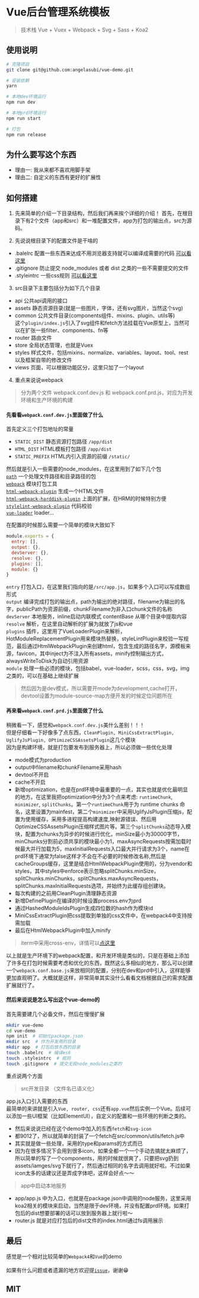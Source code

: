 # Vue后台管理系统模板

> 技术栈 Vue + Vuex + Webpack + Svg + Sass + Koa2

## 使用说明

``` bash
# 克隆项目
git clone git@github.com:angelasubi/vue-demo.git

# 安装依赖
yarn

# 本地dev环境运行
npm run dev

# 本地prd环境运行
npm run start

# 打包
npm run release
```


## 为什么要写这个东西
* 理由一: 我从来都不喜欢用脚手架
* 理由二: 自定义的东西有更好的扩展性


## 如何搭建
1. 先来简单的介绍一下目录结构，然后我们再来挨个详细的介绍！
首先，在根目录下有2个文件（app和src）和一堆配置文件，app为打包的输出点，src为源码。

2. 先说说根目录下的配置文件是干啥的
* .balelrc 配置一些东西来达成不用浏览器支持就可以编译成需要的代码 [可以看这里](https://github.com/babel/babel)
* .gitignore 防止提交 node_modules 或者 dist 之类的一些不需要提交的文件
* .styleintrc 一些css规则 [可以看这里](https://stylelint.io/user-guide/rules)

3. src目录下主要包括分为如下几个目录
 - api 公共api调用的接口
 - assets 静态资源目录(就是一些图片，字体，还有svg图片，当然这个svg)
 - common 公共文件目录(components组件、mixins、plugin、utils等)  
   这个`plugin/index.js`引入了svg组件和fetch方法挂载在Vue原型上，当然可以在扩张一些filter、components、fn等
 - router 路由文件
 - store 全局状态管理，也就是Vuex 
 - styles 样式文件，包括mixins、normalize、variables、layout、tool、rest以及框架自带的修改文件
 - views 页面，可以根据功能区分，这里只加了一个layout

4. 重点来说说webpack
> 分为两个文件 webpack.conf.dev.js 和 webpack.conf.prd.js，对应为开发环境和生产环境的构建

#### 先看看`webpack.conf.dev.js`里面做了什么  
首先定义三个打包地址的常量  
 - `STATIC_DIST` 静态资源打包路径 `/app/dist`
 - `HTML_DIST` HTML模板打包路径 `/app/dist`
 - `STATIC_PREFIX` HTML内引入资源的前缀 `/static/`

然后就是引入一些需要的node_modules，在这里用到了如下几个包  
[`path`](http://nodejs.cn/api/path.html)   一个处理文件路径和目录路径的包  
[`webpack`](https://webpack.js.org/) 模块打包工具  
[`html-webpack-plugin`](https://github.com/jantimon/html-webpack-plugin) 生成一个HTML文件  
[`html-webpack-harddisk-plugin`](https://github.com/jantimon/html-webpack-harddisk-plugin) 上面的扩展，在HRM的时候特别方便  
[`stylelint-webpack-plugin`](https://github.com/webpack-contrib/stylelint-webpack-plugin) 代码校验  
[`vue-loader`](https://github.com/vuejs/vue-loader) loader...  

在配置的时候那么需要一个简单的模块大致如下
```js
module.exports = {
  entry: [],
  output: {},
  devServer: {},
  resolve: {},
  plugins: [],
  module: {}
}
```
`entry` 打包入口，在这里我们指向的是`/src/app.js`，如果多个入口可以写成数组形式  
`output` 编译完成打包的输出点，path为输出的绝对路径，filename为输出的名字，publicPath为资源前缀，chunkFilename为非入口chunk文件的名称  
`devServer` 本地服务，inline启动内联模式 contentBase 从哪个目录中提取内容  
`resolve` 解析，在这里自动解析的扩展为就放了js和vue  
`plugins` 插件，这里用了VueLoaderPlugin来解析，HotModuleReplacementPlugin用来模块热替换，styleLintPlugin来校验一写规范，最后通过HtmlWebpackPlugin来创建html，包含生成的路径名字，源模板来源，favicon，其中inject为不注入所有assets，minify控制输出方式，alwaysWriteToDisk为自动引用资源  
`module` 处理一些必须的模块，包括babel，vue-loader，scss，css，svg，img之类的，可以在基础上继续扩展  

> 然后因为是dev模式，所以需要开mode为development,cache打开，devtool设置为module-source-map方便开发的时候定位问题所在


#### 再来看`webpack.conf.prd.js`里面做了什么  
稍微看一下，感觉和`webpack.conf.dev.js`美什么差别！！！  
但是仔细看一下好像多了点东西，`CleanPlugin, MiniCssExtractPlugin, UglifyJsPlugin, OPtimizeCSSAssetsPlugin`这几个模块  
因为是构建环境，就是打包要发布到服务器上，所以必须做一些优化处理  
- mode模式为production
- output中filename和chunkFilename采用hash
- devtool不开启
- cache不开启
- 新增optimization，也是在prd环境中最重要的一点，其实也就是优化最明显的地方。在这里我把optimization中分为3个点来考虑: `runtimeChunk`, `minimizer`, `splitChunks`。第一个`runtimeChunk`用于为 runtime chunks 命名，这里设置为mainfest，第二个`minimizer`中采用UglifyJsPlugin压缩js，配置为使用缓存，采用多进程提高构建速度,映射源错误、然后用OptimizeCSSAssetsPlugin压缩样式图片等。第三个`splitChunks`动态导入模块，配置为chunks为异步的时候进行优化，minSize最小为30000字节，minChunks分割前必须共享的模块最小为1，maxAsyncRequests按需加载时候最大并行加载为5，maxInitialRequests入口最大并行请求为3个，name在prd环境下通常为false这样才不会在不必要的时候修改名称,然后是cacheGroups缓存，这里是结合HtmlWebpackPlugin使用的，分为vendor和styles，其中styles中enforce表示忽略splitChunks.minSize，splitChunks.minChunks，splitChunks.maxAsyncRequests，splitChunks.maxInitialRequests选项，并始终为此缓存组创建块。
- 每次构建的之前用CleanPlugin清理静态资源
- 新增DefinePlugin在编译的时候设置process.env为prd
- 通过HashedModuleIdsPlugin生成四位数的hash作为模块id
- MiniCssExtractPlugin把css提取到单独的css文件中，在webpack4中支持按需加载
- 最后在HtmlWebpackPlugin中加入minify

> iterm中采用cross-env，详情可以[点这里](https://github.com/kentcdodds/cross-env)

以上就是生产环境下的webpack配置，和开发环境是类似的，只是在基础上添加了许多在打包时候需要考虑和优化的东西，既然这么多相似的地方，那么可以创建一个`webpack.conf.base.js`来放相同的配置，分别在dev和prd中引入，这样能够更加直观明了。大概就是这样，非常简单其实没什么看看文档根据自己的需求配置扩展就行了。

#### 然后来说说是怎么写出这个vue-demo的
首先需要建几个必备文件，然后在慢慢扩展
```bash
mkdir vue-demo
cd vue-demo
npm init  # 初始化package.json
mkdir src  # 作为开发用的目录
mkdir app  # 打包后放东西的目录
touch .babelrc  # 编译es6
touch .styleintrc  # 规则
touch .gitignore  # 提交无视node_modules之类的
```
重点说两个方面  
> src开发目录 （文件名已语义化）  
  
app.js入口引入需要的东西  
最简单的来讲就是引入`Vue, router, css`还有`app.vue`然后实例一个Vue。后续可以添加一些UI框架（比如ElementUI），自定义的配置和一些环境的判断之类的。  
- 然后来说说已经在这个demo中加入的东西`fetch`和`svg-icon` 
- 都9012了，所以就简单的封装了一个fetch在src/common/utils/fetch.js中  
- 其实就是做一些处理，采用的type和params的方式而已  
- 因为在很多情况下会用到很多icon，如果全都一个一个手动去搞就太麻烦了，所以简单的写了一个components，用的时候就很爽了，只要把svg扔到assets/iamges/svg下就行了，然后通过相同的名字去调用就好啦。不过如果icon太多的话建议还是弄成字体吧，这样会好点～～

> app中启动本地服务  
  
- app/app.js 中为入口，也就是在package.json中调用的node服务，这里采用koa2相关的模块来启动，当然是限于dev环境，并没有配置prd环境。如果打包后的dist想要部署的话可以放到服务器上就行啦～  
- router.js 就是对应打包后的dist文件的index.html通过fs调用展示  

## 最后
感觉是一个相对比较简单的`Webpack4`和`Vue`的demo  
<br />
如果有什么问题或者遗漏的地方欢迎提[`issue`](https://github.com/angelasubi/vue-demo/issues)，谢谢😁

## MIT